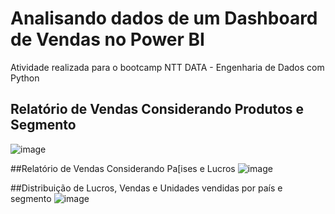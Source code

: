 # Analisando dados de um Dashboard de Vendas no Power BI

Atividade realizada para o bootcamp NTT DATA - Engenharia de Dados com Python

## Relatório de Vendas Considerando Produtos e Segmento
![image](https://github.com/user-attachments/assets/e15c7e49-8cb2-4248-b54e-15d97c97350e)

##Relatório de Vendas Considerando Pa[ises e Lucros
![image](https://github.com/user-attachments/assets/b02bac2d-d2a1-44a3-b797-74f87cfde4cd)

##Distribuição de Lucros, Vendas e Unidades vendidas por país e segmento
![image](https://github.com/user-attachments/assets/947e60c1-6ec1-4803-9aa5-840fcab93b3c)
